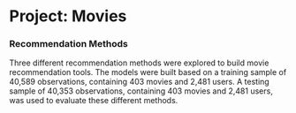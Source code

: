 # Project: Movies
### Recommendation Methods 

Three different recommendation methods were explored to build movie recommendation tools. The models were built based on a training sample of 40,589 observations, containing 403 movies and 2,481 users. A testing sample of 40,353 observations, containing 403 movies and 2,481 users, was used to evaluate these different methods.